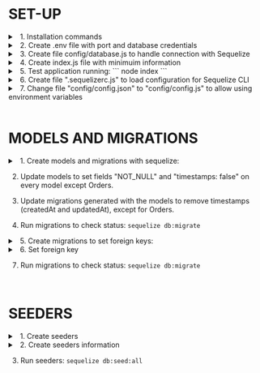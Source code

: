 # SET-UP

<details>
    <summary> &nbsp;&nbsp;1. Installation commands</summary>

```BASH
npm init
npm install express sequelize sequelize-cli
npx sequelize init
npm install mariadb
npm install dotenv #To handle credentials through a .env file
```
</details>

<details>
    <summary> &nbsp;&nbsp;2. Create .env file with port and database credentials</summary>

```BASH
DB_HOST=
DB_USER=
DB_PASSWORD=
DB_DATABASE=
DB_DIALECT=
PORT=
```
</details>

<details>
    <summary> &nbsp;&nbsp;3. Create file config/database.js to handle connection with Sequelize</summary>

```JavaScript
const Sequelize = require("sequelize");

const dbHost = process.env.DB_HOST;
const dbUser = process.env.DB_USER;
const dbPassword = process.env.DB_PASSWORD;
const dbDatabase = process.env.DB_DATABASE;
const dbDialect = process.env.DB_DIALECT || 'mariadb';

const database = new Sequelize(dbDatabase, dbUser, dbPassword, {dialect:dbDialect,host:dbHost});

module.exports = database;
```
</details>

<details>
    <summary> &nbsp;&nbsp;4. Create index.js file with minimuim information</summary>

```JavaScript
require('dotenv').config();

const database = require('./config/database');
const express = require('express');
const app = express();
const port = process.env.PORT;

database.authenticate()
    .then(function () {
        console.log('DB CONNECTED SUCCESSFULLY');
    })
    .catch(function (error) {
        console.log('DATABASE CONNECTION ERROR:', error);
    });

app.listen(port, () => {
    console.log(`Server running on port: ${port}`);
});

app.get('/', (req, res) => {
    res.send('WORKS!');
});
```
</details>

<details>
    <summary> &nbsp;&nbsp;5. Test application running: ``` node index ``` </summary>
 
 - Should log: "DB CONNECTED SUCCESSFULLY" and "Server running on port: ".  
 - Route GET ``` / ``` should show the message "WORKS!".
</details>

<details>
    <summary> &nbsp;&nbsp;6. Create file ".sequelizerc.js" to load configuration for Sequelize CLI</summary>

```JavaScript
// .sequelizerc.js

module.exports = {
    config: "config/config.js"
};
```
</details>

<details>
    <summary> &nbsp;&nbsp;7. Change file "config/config.json" to "config/config.js" to allow using environment variables</summary>

```JavaScript
// config/config.js

require('dotenv').config();

module.exports = {
  "development": {
    "username": process.env.DB_USER,
    "password": process.env.DB_PASSWORD,
    "database": process.env.DB_DATABASE,
    "host": process.env.DB_HOST,
    "dialect": process.env.DB_DIALECT,
  }
  ...
};
```
</details>

<br>

# MODELS AND MIGRATIONS

<details>
    <summary> &nbsp;&nbsp;1. Create models and migrations with sequelize:</summary>

```BASH
# Sections
    sequelize model:generate --name Sections --attributes name:string,web:string
# ProductPrices
    sequelize model:generate --name ProductPrices --attributes productId:integer,concept:string,price:float,sectionId:integer
# Categories
    sequelize model:generate --name Categories --attributes name:string
# UserTyes
    sequelize model:generate --name UserTypes --attributes type:string
# OrdersStatus
    sequelize model:generate --name OrdersStatus --attributes name:string
# Users
    sequelize model:generate --name Users --attributes name:string,lastName:string,address:string,email:string,usertypesId:integer
# Products
    sequelize model:generate --name Products --attributes name:string,image:string,categoryId:integer,order:integer
# Orders (This one uses the automatic fields "CreatedAt" and "UpdatedAt")
    sequelize model:generate --name Orders --attributes userId:integer,statusId:integer
# OrdersProducts
    sequelize model:generate --name OrdersProducts --attributes orderId:integer,productId:integer,unitPrice:float,quantity:integer,discount:float
```
</details>

2. Update models to set fields "NOT_NULL" and "timestamps: false" on every model except Orders.

3. Update migrations generated with the models to remove timestamps (createdAt and updatedAt), except for Orders.

4. Run migrations to check status: ``` sequelize db:migrate ```

<details>
    <summary> &nbsp;&nbsp;5. Create migrations to set foreign keys:</summary>

```BASH
# ProductPrices - Sections
	sequelize migration:generate --name FK-ProductPrices-Sections
# ProductPrices - Products
	sequelize migration:generate --name FK-ProductPrices-Products
# Products - Categories
	sequelize migration:generate --name FK-Products-Categories
# Users - UserTypes
	sequelize migration:generate --name FK-Users-UserTypes
# Orders - Users
	sequelize migration:generate --name FK-Orders-Users
# Orders - OrdersStatus
	sequelize migration:generate --name FK-Orders-OrdersStatus
# OrdersProducts - Orders
	sequelize migration:generate --name FK-OrdersProducts-Orders
# OrdersProducts - Products
	sequelize migration:generate --name FK-OrdersProducts-Products
```
</details>

<details>
    <summary> &nbsp;&nbsp;6. Set foreign key</summary>

```JavaScript
'use strict';

/** @type {import('sequelize-cli').Migration} */
module.exports = {
  async up (queryInterface, Sequelize) {
    return queryInterface.addConstraint('TABLE_NAME', {
      fields: ['TABLE_FIELD'],
      type: 'foreign key',
      name: 'FK_NAME',
      references: {
        table: 'REFERENCED_TABLE_NAME',
        field: 'REFERENCED_TABLE_PK_FIELD',
      },
      onDelete: 'cascade',
    });
  },
  
  async down (queryInterface, Sequelize) {
    return queryInterface.removeConstraint('TABLE_NAME', 'FK_NAME');
  }
};
```
</details>

7. Run migrations to check status: ``` sequelize db:migrate ```

<br>

# SEEDERS

<details>
    <summary> &nbsp;&nbsp;1. Create seeders</summary>

```BASH
# Sections
	sequelize seed:generate --name sections
# Categories
	sequelize seed:generate --name categories
# User types
	sequelize seed:generate --name usertypes
# Orders status
	sequelize seed:generate --name ordersstatuses
# Users
	sequelize seed:generate --name users
# Products
	sequelize seed:generate --name products
# Products prices
	sequelize seed:generate --name productprices
# Orders
	sequelize seed:generate --name orders
# Orders products
	sequelize seed:generate --name ordersproducts
```
</details>

<details>
    <summary> &nbsp;&nbsp;2. Create seeders information</summary>

```JavaScript
'use strict';

/** @type {import('sequelize-cli').Migration} */
module.exports = {
  async up (queryInterface, Sequelize) {
    await queryInterface.bulkInsert('TABLE_NAME', [
      {FIELD: VALUE,FIELD: VALUE}, // ROWS
      ...
    ], {});
  },

  async down (queryInterface, Sequelize) {
    await queryInterface.bulkDelete('TABLE_NAME', null, {});
  }
};
```
</details>

3. Run seeders: ``` sequelize db:seed:all ```